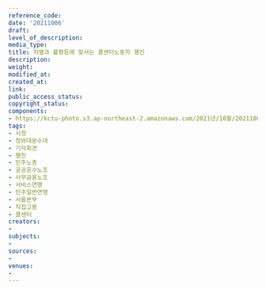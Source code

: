 ```yaml
---
reference_code: 
date: '20211006'
draft: 
level_of_description: 
media_type: 
title: 차별과 불평등에 맞서는 콜센터노동자 행진
description: 
weight: 
modified_at: 
created_at: 
link: 
public_access_status: 
copyright_status: 
components:
- https://kctu-photo.s3.ap-northeast-2.amazonaws.com/2021년/10월/20211006-차별과+불평등에+맞서는+콜센터노동자+행진_시청_청와대분수대_기자회견_행진_민주노총_공공운수노조_사무금융노조_서비스연맹_민주일반연맹_서울본부_직접고용_콜센터/_5D42393.jpg
tags:
- 시청
- 청와대분수대
- 기자회견
- 행진
- 민주노총
- 공공운수노조
- 사무금융노조
- 서비스연맹
- 민주일반연맹
- 서울본부
- 직접고용
- 콜센터
creators:
- 
subjects:
- 
sources:
- 
venues:
- 
---
```

